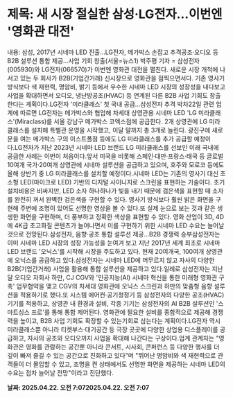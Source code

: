 # **제목: 새 시장 절실한 삼성·LG전자…이번엔 '영화관 대전'**

  내용: 삼성, 2017년 시네마 LED 진출…LG전자, 메가박스 손잡고 추격공조·오디오 등 B2B 설루션 통합 제공…사업 기회 창출(서울=뉴스1) 박주평 기자 = 삼성전자(005930)와 LG전자(066570)가 이번엔 영화관 대전을 펼친다. 새로운 시장 개척에 나서고 있는 두 회사가 B2B(기업간거래) 신시장으로 영화관을 점찍으면서다. 기존 영사기 방식보다 색 재현력, 명암비, 밝기 등에서 우수한 시네마 LED 시장의 성장성을 내다보고 사업을 확대하면서 오디오, 냉난방공조(HVAC) 등 연계된 다른 B2B 사업 기회도 창출한다는 계획이다.LG전자 '미라클래스' 첫 국내 공급…삼성전자 추격 박차22일 관련 업계에 따르면 LG전자는 메가박스와 협업해 차세대 상영관용 시네마 LED 'LG 미라클래스'(Miraclass)를 서울 강남구 메가박스 코엑스점에 공급한다. 2개 상영관에 LG 미라클래스를 설치해 특별관 운영을 시작했고, 이달 말까지 총 3개로 늘린다. 광진구에 새로 문을 여는 메가박스 구의 이스트폴점 등에도 LG 미라클래스를 추가 공급할 예정이다.LG전자가 지난 2023년 시네마 LED 브랜드 LG 미라클래스를 선보인 이래 국내에 공급한 사례는 이번이 처음이다.앞서 미국을 비롯해 스페인·대만·프랑스·태국 등 글로벌 10여개 국가·20여개 상영관에 시네마 설루션을 공급하고 있으며, 호주와 모로코 등에도 올해 상반기 중 LG 미라클래스를 설치할 예정이다.시네마 LED는 기존의 영사기 대신 초소형 LED(마이크로 LED) 기반의 디지털 사이니지로 스크린을 표현하는 기술이다. 초기 설치비용은 비싸지만, LED 소자 하나하나가 빛을 내기 때문에 검은색을 표현할 때 소자를 완전히 꺼서 완벽한 검은색을 구현할 수 있다. 영사기 방식보다 훨씬 밝은 화면을 구현해 주변에 조명이 있어도 선명한 영상을 볼 수 있다.또 실제 눈으로 보는 것과 같은 생생한 화면을 구현하며, 더 풍부하고 정확한 색상을 표현할 수 있다. 영화 산업이 3D, 4D에 4K급 초고화질 콘텐츠가 늘어나면서 이를 구현하기 위한 시네마 LED 수요는 늘어날 것으로 전망된다.삼성전자, 음향·공조 통합 설루션 제공…B2B 경쟁력 승부삼성전자는 이미 시네마 LED 시장의 성장 가능성을 눈여겨 보고 지난 2017년 세계 최초로 시네마 LED 브랜드 '오닉스'를 시작해 시장을 주도하고 있다. 현재 20여개국, 100여개 상영관에 오닉스를 공급하고 있다.삼성전자는 시네마 LED에 머무르지 않고 자사의 다양한 B2B(기업간거래) 사업을 활용해 통합 설루션을 제공하고 있다.일례로 삼성전자는 지난달 오디오 자회사 하만, CJ CGV와 '인공지능(AI) 시네마 혁신을 통한 미래형 영화관 구축' 업무협약을 맺고 CGV의 차세대 영화관에 오닉스 스크린과 하만의 맞춤형 음향 설루션을 적용하기로 했다.또 시스템 에어컨·공기청정기 등 삼성전자의 다양한 공조(HVAC) 기기를 적용하고, 상영관 내 환경과 설비, 각종 기기는 삼성전자의 AI B2B 설루션인 '스마트싱스 프로'를 통해 통합 제어된다. 영화관에 필요한 설비를 종합적으로 제공해 경쟁력을 높이고, B2B 사업 기회도 확장할 수 있는기회로 삼는다는 계획이다.LG전자 역시 미라클래스뿐 아니라 티켓부스·대기공간 등 극장 곳곳에 다양한 상업용 디스플레이를 공급하고, 자사의 공조와 오디오까지 사업을 확대해 나간다는 구상이다.업계 관계자는 "영화관은 영화를 관람하는 공간뿐 아니라 콘서트, 시사회, 콘퍼런스 등 다양한 행사를 더 깊이 빠져 즐길 수 있는 공간으로 진화하고 있다"며 "뛰어난 명암비와 색 재현력으로 관객들이 더 몰입할 수 있고, 조명을 켠 상태에서도 선명한 화면을 제공하는 시네마 LED의 수요는 점차 늘어날 전망"이라고 진단했다.

  **날짜: 2025.04.22. 오전 7:072025.04.22. 오전 7:07**